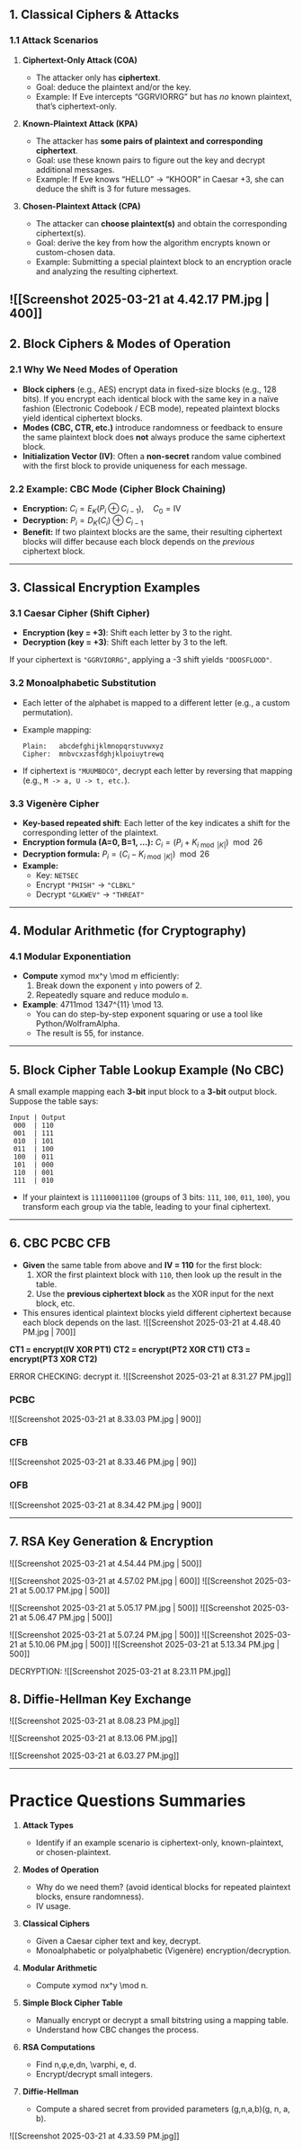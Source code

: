 ## 1. Classical Ciphers & Attacks

### 1.1 Attack Scenarios

1. **Ciphertext-Only Attack (COA)**
    
    - The attacker only has **ciphertext**.
    - Goal: deduce the plaintext and/or the key.
    - Example: If Eve intercepts “GGRVIORRG” but has _no_ known plaintext, that’s ciphertext-only.
2. **Known-Plaintext Attack (KPA)**
    
    - The attacker has **some pairs of plaintext and corresponding ciphertext**.
    - Goal: use these known pairs to figure out the key and decrypt additional messages.
    - Example: If Eve knows “HELLO” → “KHOOR” in Caesar +3, she can deduce the shift is 3 for future messages.
3. **Chosen-Plaintext Attack (CPA)**
    
    - The attacker can **choose plaintext(s)** and obtain the corresponding ciphertext(s).
    - Goal: derive the key from how the algorithm encrypts known or custom-chosen data.
    - Example: Submitting a special plaintext block to an encryption oracle and analyzing the resulting ciphertext.

![[Screenshot 2025-03-21 at 4.42.17 PM.jpg | 400]]
---

## 2. Block Ciphers & Modes of Operation

### 2.1 Why We Need Modes of Operation

- **Block ciphers** (e.g., AES) encrypt data in fixed-size blocks (e.g., 128 bits). If you encrypt each identical block with the same key in a naïve fashion (Electronic Codebook / ECB mode), repeated plaintext blocks yield identical ciphertext blocks.
- **Modes (CBC, CTR, etc.)** introduce randomness or feedback to ensure the same plaintext block does **not** always produce the same ciphertext block.
- **Initialization Vector (IV)**: Often a **non-secret** random value combined with the first block to provide uniqueness for each message.

### 2.2 Example: CBC Mode (Cipher Block Chaining)

- **Encryption:** $C_i = E_K\bigl(P_i \oplus C_{i-1}\bigr), \quad C_0 = \text{IV}$
- **Decryption:** $P_i = D_K(C_i) \oplus C_{i-1}$
- **Benefit:** If two plaintext blocks are the same, their resulting ciphertext blocks will differ because each block depends on the _previous_ ciphertext block.

---

## 3. Classical Encryption Examples

### 3.1 Caesar Cipher (Shift Cipher)

- **Encryption (key = +3)**: Shift each letter by 3 to the right.  
- **Decryption (key = +3)**: Shift each letter by 3 to the left.

If your ciphertext is `"GGRVIORRG"`, applying a -3 shift yields `"DDOSFLOOD"`.

### 3.2 Monoalphabetic Substitution

- Each letter of the alphabet is mapped to a different letter (e.g., a custom permutation).
- Example mapping:
    
    ```
    Plain:   abcdefghijklmnopqrstuvwxyz
    Cipher:  mnbvcxzasfdghjklpoiuytrewq
    ```
    
- If ciphertext is `"MUUMBDCO"`, decrypt each letter by reversing that mapping (e.g., `M -> a, U -> t, etc.`).

### 3.3 Vigenère Cipher

- **Key-based repeated shift**: Each letter of the key indicates a shift for the corresponding letter of the plaintext.
- **Encryption formula (A=0, B=1, ...):** $C_i = (P_i + K_{i \bmod \lvert K \rvert}) \mod 26$
- **Decryption formula:** $P_i = (C_i - K_{i \bmod \lvert K \rvert}) \mod 26$
- **Example:**
    - Key: `NETSEC`
    - Encrypt `"PHISH"` → `"CLBKL"`
    - Decrypt `"GLKWEV"` → `"THREAT"`

---

## 4. Modular Arithmetic (for Cryptography)

### 4.1 Modular Exponentiation

- **Compute** xymod  mx^y \mod m efficiently:
    1. Break down the exponent `y` into powers of 2.
    2. Repeatedly square and reduce modulo `m`.
- **Example**: 4711mod  1347^{11} \mod 13.
    - You can do step-by-step exponent squaring or use a tool like Python/WolframAlpha.
    - The result is 55, for instance.

---

## 5. Block Cipher Table Lookup Example (No CBC)

A small example mapping each **3-bit** input block to a **3-bit** output block. Suppose the table says:

```
Input | Output
 000  | 110
 001  | 111
 010  | 101
 011  | 100
 100  | 011
 101  | 000
 110  | 001
 111  | 010
```

- If your plaintext is `111100011100` (groups of 3 bits: `111`, `100`, `011`, `100`), you transform each group via the table, leading to your final ciphertext.

---

## 6. CBC PCBC CFB

- **Given** the same table from above and **IV = 110** for the first block:
    1. XOR the first plaintext block with `110`, then look up the result in the table.
    2. Use the **previous ciphertext block** as the XOR input for the next block, etc.
- This ensures identical plaintext blocks yield different ciphertext because each block depends on the last.
![[Screenshot 2025-03-21 at 4.48.40 PM.jpg | 700]]

**CT1 = encrypt(IV XOR PT1)**
**CT2 = encrypt(PT2 XOR CT1)**
**CT3 = encrypt(PT3 XOR CT2)**

ERROR CHECKING:
decrypt it.
![[Screenshot 2025-03-21 at 8.31.27 PM.jpg]]

### PCBC

![[Screenshot 2025-03-21 at 8.33.03 PM.jpg | 900]]

### CFB
![[Screenshot 2025-03-21 at 8.33.46 PM.jpg | 90]]

### OFB


![[Screenshot 2025-03-21 at 8.34.42 PM.jpg | 900]]

---

## 7. RSA Key Generation & Encryption

![[Screenshot 2025-03-21 at 4.54.44 PM.jpg | 500]]

![[Screenshot 2025-03-21 at 4.57.02 PM.jpg | 600]]
![[Screenshot 2025-03-21 at 5.00.17 PM.jpg | 500]]


![[Screenshot 2025-03-21 at 5.05.17 PM.jpg | 500]]
![[Screenshot 2025-03-21 at 5.06.47 PM.jpg | 500]]

![[Screenshot 2025-03-21 at 5.07.24 PM.jpg | 500]]
![[Screenshot 2025-03-21 at 5.10.06 PM.jpg | 500]]
![[Screenshot 2025-03-21 at 5.13.34 PM.jpg | 500]]

DECRYPTION:
![[Screenshot 2025-03-21 at 8.23.11 PM.jpg]]
## 8. Diffie-Hellman Key Exchange

![[Screenshot 2025-03-21 at 8.08.23 PM.jpg]]

![[Screenshot 2025-03-21 at 8.13.06 PM.jpg]]

![[Screenshot 2025-03-21 at 6.03.27 PM.jpg]]

---

# Practice Questions Summaries

1. **Attack Types**
    
    - Identify if an example scenario is ciphertext-only, known-plaintext, or chosen-plaintext.
2. **Modes of Operation**
    
    - Why do we need them? (avoid identical blocks for repeated plaintext blocks, ensure randomness).
    - IV usage.
3. **Classical Ciphers**
    
    - Given a Caesar cipher text and key, decrypt.
    - Monoalphabetic or polyalphabetic (Vigenère) encryption/decryption.
4. **Modular Arithmetic**
    
    - Compute xymod  nx^y \mod n.
5. **Simple Block Cipher Table**
    
    - Manually encrypt or decrypt a small bitstring using a mapping table.
    - Understand how CBC changes the process.
6. **RSA Computations**
    
    - Find n,φ,e,dn, \varphi, e, d.
    - Encrypt/decrypt small integers.
7. **Diffie-Hellman**
    
    - Compute a shared secret from provided parameters (g,n,a,b)(g, n, a, b).

![[Screenshot 2025-03-21 at 4.33.59 PM.jpg]]
